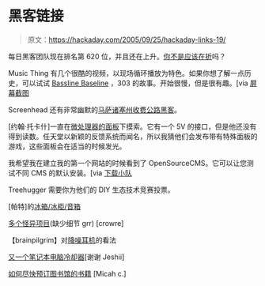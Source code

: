 # 黑客链接

> 原文：<https://hackaday.com/2005/09/25/hackaday-links-19/>

每日黑客团队现在排名第 620 位，并且还在上升。[你不是应该在折](http://www.hackaday.com/entry/1234000673058540/)吗？

Music Thing 有几个很酷的视频，以现场循环播放为特色。如果你想了解一点历史，可以试试 [Bassline Baseline](http://www.nkhstudio.com/pages/popup_bassline.html) ，303 的故事。开始很慢，但是很有趣。[via [屏幕截图](http://www.screenhead.com/funny/pure-bitchin/everybody-needs-a-303-125876.php)

Screenhead 还有非常幽默的[马萨诸塞州收费公路黑客](http://www.zug.com/pranks/turnpike/)。

[约翰·托卡什]一直在[微处理器的面板](http://blog.ronin64.com/archive/2005/09/gameboy_micro_f.php)下摸索。它有一个 5V 的接口，但是他还没有得到读数。任天堂以新颖的反馈系统而闻名，所以我猜他们会发布带有特殊面板的游戏，这些面板会在适当的时候发光。

我希望我在建立我的第一个网站的时候看到了 OpenSourceCMS。它可以让您测试不同 CMS 的默认安装。[via [下载小队](http://www.downloadsquad.com/2005/09/20/open-source-cms-test-drive-content-management-systems/)

Treehugger 需要你为他们的 DIY 生态技术竞赛投票。

[帕特]的[冰箱/冰柜/音箱](http://www.nothingbadcanhappen.com/fridge/)

[多个怪异项目](http://www.waynesthisandthat.com/projects.htm)(缺少细节 grr) [crowre]

【brainpilgrim】对[降噪耳机](http://headphonehack.blogspot.com/)的看法

[又一个笔记本电脑冷却器](http://www.revecess.com/index.php?p=58&more=1&c=1&tb=1&pb=1)[谢谢 Jeshii]

[如何尽快预订图书馆的书籍](http://paranoidagnostic.net/2005/09/14/using-rss-and-z3950-to-find-books-your-library-doesnt-have-yet) [Micah c.]